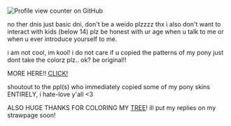 ![Profile view counter on GitHub](https://komarev.com/ghpvc/?username=shiningumbreon)


no ther dnis just basic dni, don't be a weido plzzzz thx 
i also don't want to interact with kids (below 14) plz be honest with ur age when u talk to me or when u ever introduce yourself to me.

i am not cool, im kool!
i do not care if u copied the patterns of my pony just dont take the colorz plz.. ok? be original!!

MORE HERE!! [CLICK!](https://rentry.co/kextendedbyi)


shoutout to the ppl(s) who immediately copied some of my pony skins ENTIRELY, i hate-love y'all <3 

ALSO HUGE THANKS FOR COLORING MY [TREE](https://colormytree.me/2024/01JE9BFHHT5JXFM1W4WKA4SYAV)! ill put my replies on my strawpage soon!

